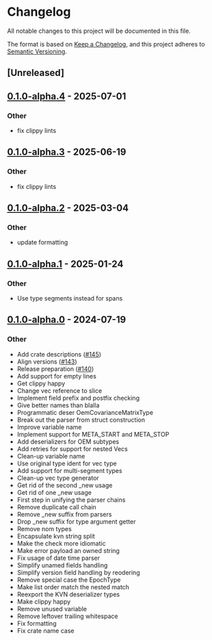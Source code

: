 # Changelog
All notable changes to this project will be documented in this file.

The format is based on [Keep a Changelog](https://keepachangelog.com/en/1.0.0/),
and this project adheres to [Semantic Versioning](https://semver.org/spec/v2.0.0.html).

## [Unreleased]

## [0.1.0-alpha.4](https://github.com/lox-space/lox/compare/lox-derive-v0.1.0-alpha.3...lox-derive-v0.1.0-alpha.4) - 2025-07-01

### Other

- fix clippy lints

## [0.1.0-alpha.3](https://github.com/lox-space/lox/compare/lox-derive-v0.1.0-alpha.2...lox-derive-v0.1.0-alpha.3) - 2025-06-19

### Other

- fix clippy lints

## [0.1.0-alpha.2](https://github.com/lox-space/lox/compare/lox-derive-v0.1.0-alpha.1...lox-derive-v0.1.0-alpha.2) - 2025-03-04

### Other

- update formatting

## [0.1.0-alpha.1](https://github.com/lox-space/lox/compare/lox-derive-v0.1.0-alpha.0...lox-derive-v0.1.0-alpha.1) - 2025-01-24

### Other

- Use type segments instead for spans

## [0.1.0-alpha.0](https://github.com/lox-space/lox/releases/tag/lox-derive-v0.1.0-alpha.0) - 2024-07-19

### Other
- Add crate descriptions ([#145](https://github.com/lox-space/lox/pull/145))
- Align versions ([#143](https://github.com/lox-space/lox/pull/143))
- Release preparation ([#140](https://github.com/lox-space/lox/pull/140))
- Add support for empty lines
- Get clippy happy
- Change vec reference to slice
- Implement field prefix and postfix checking
- Give better names than blalla
- Programmatic deser OemCovarianceMatrixType
- Break out the parser from struct construction
- Improve variable name
- Implement support for META_START and META_STOP
- Add deserializers for OEM subtypes
- Add retries for support for nested Vecs
- Clean-up variable name
- Use original type ident for vec type
- Add support for multi-segment types
- Clean-up vec type generator
- Get rid of the second _new usage
- Get rid of one _new usage
- First step in unifying the parser chains
- Remove duplicate call chain
- Remove _new suffix from parsers
- Drop _new suffix for type argument getter
- Remove nom types
- Encapsulate kvn string split
- Make the check more idiomatic
- Make error payload an owned string
- Fix usage of date time parser
- Simplify unamed fields handling
- Simplify  version field handling by reodering
- Remove special case the EpochType
- Make list order match the nested match
- Reexport the KVN deserializer types
- Make clippy happy
- Remove unused variable
- Remove leftover trailing whitespace
- Fix formatting
- Fix crate name case
